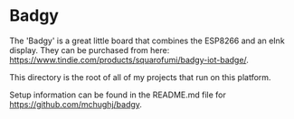# Badgy

The 'Badgy' is a great little board that combines the ESP8266 and an eInk display.  They can be purchased from here:
https://www.tindie.com/products/squarofumi/badgy-iot-badge/.

This directory is the root of all of my projects that run on this platform.

Setup information can be found in the README.md file for https://github.com/mchughj/badgy. 
